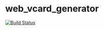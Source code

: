 # web_vcard_generator
[![Build Status](https://travis-ci.org/michalkaptur/web_vcard_generator.svg?branch=master)](https://travis-ci.org/michalkaptur/web_vcard_generator)
